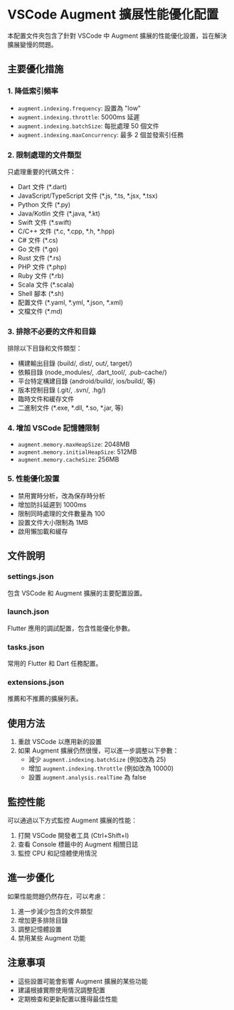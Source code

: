 # VSCode Augment 擴展性能優化配置

本配置文件夾包含了針對 VSCode 中 Augment 擴展的性能優化設置，旨在解決擴展變慢的問題。

## 主要優化措施

### 1. 降低索引頻率
- `augment.indexing.frequency`: 設置為 "low"
- `augment.indexing.throttle`: 5000ms 延遲
- `augment.indexing.batchSize`: 每批處理 50 個文件
- `augment.indexing.maxConcurrency`: 最多 2 個並發索引任務

### 2. 限制處理的文件類型
只處理重要的代碼文件：
- Dart 文件 (*.dart)
- JavaScript/TypeScript 文件 (*.js, *.ts, *.jsx, *.tsx)
- Python 文件 (*.py)
- Java/Kotlin 文件 (*.java, *.kt)
- Swift 文件 (*.swift)
- C/C++ 文件 (*.c, *.cpp, *.h, *.hpp)
- C# 文件 (*.cs)
- Go 文件 (*.go)
- Rust 文件 (*.rs)
- PHP 文件 (*.php)
- Ruby 文件 (*.rb)
- Scala 文件 (*.scala)
- Shell 腳本 (*.sh)
- 配置文件 (*.yaml, *.yml, *.json, *.xml)
- 文檔文件 (*.md)

### 3. 排除不必要的文件和目錄
排除以下目錄和文件類型：
- 構建輸出目錄 (build/, dist/, out/, target/)
- 依賴目錄 (node_modules/, .dart_tool/, .pub-cache/)
- 平台特定構建目錄 (android/build/, ios/build/, 等)
- 版本控制目錄 (.git/, .svn/, .hg/)
- 臨時文件和緩存文件
- 二進制文件 (*.exe, *.dll, *.so, *.jar, 等)

### 4. 增加 VSCode 記憶體限制
- `augment.memory.maxHeapSize`: 2048MB
- `augment.memory.initialHeapSize`: 512MB
- `augment.memory.cacheSize`: 256MB

### 5. 性能優化設置
- 禁用實時分析，改為保存時分析
- 增加防抖延遲到 1000ms
- 限制同時處理的文件數量為 100
- 設置文件大小限制為 1MB
- 啟用懶加載和緩存

## 文件說明

### settings.json
包含 VSCode 和 Augment 擴展的主要配置設置。

### launch.json
Flutter 應用的調試配置，包含性能優化參數。

### tasks.json
常用的 Flutter 和 Dart 任務配置。

### extensions.json
推薦和不推薦的擴展列表。

## 使用方法

1. 重啟 VSCode 以應用新的設置
2. 如果 Augment 擴展仍然很慢，可以進一步調整以下參數：
   - 減少 `augment.indexing.batchSize` (例如改為 25)
   - 增加 `augment.indexing.throttle` (例如改為 10000)
   - 設置 `augment.analysis.realTime` 為 false

## 監控性能

可以通過以下方式監控 Augment 擴展的性能：
1. 打開 VSCode 開發者工具 (Ctrl+Shift+I)
2. 查看 Console 標籤中的 Augment 相關日誌
3. 監控 CPU 和記憶體使用情況

## 進一步優化

如果性能問題仍然存在，可以考慮：
1. 進一步減少包含的文件類型
2. 增加更多排除目錄
3. 調整記憶體設置
4. 禁用某些 Augment 功能

## 注意事項

- 這些設置可能會影響 Augment 擴展的某些功能
- 建議根據實際使用情況調整配置
- 定期檢查和更新配置以獲得最佳性能
